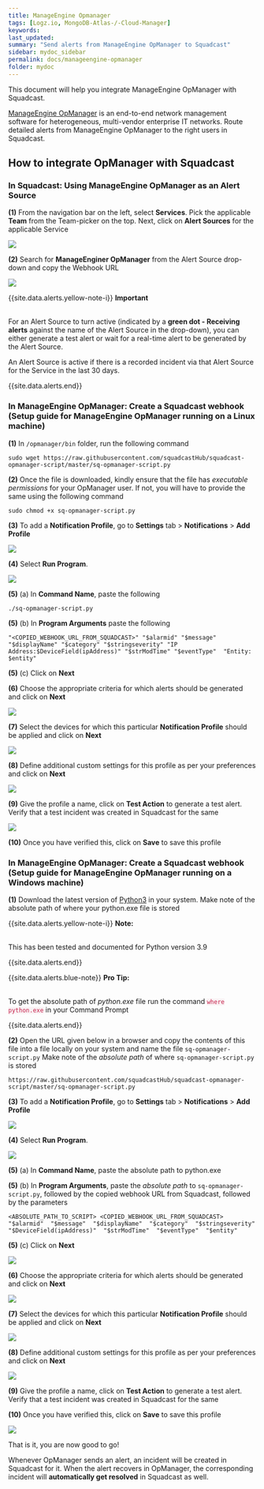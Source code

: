 ```yaml
---
title: ManageEngine Opmanager
tags: [Logz.io, MongoDB-Atlas-/-Cloud-Manager]
keywords: 
last_updated: 
summary: "Send alerts from ManageEngine OpManager to Squadcast"
sidebar: mydoc_sidebar
permalink: docs/manageengine-opmanager
folder: mydoc
---
```


This document will help you integrate ManageEngine OpManager with Squadcast.

[ManageEngine OpManager](https://www.manageengine.com/products/applications_manager/me-opmanager-monitoring.html) is an end-to-end network management software for heterogeneous, multi-vendor enterprise IT networks.
Route detailed alerts from ManageEngine OpManager to the right users in Squadcast.

## How to integrate OpManager with Squadcast

### In Squadcast: Using ManageEngine OpManager as an Alert Source

**(1)** From the navigation bar on the left, select **Services**. Pick the applicable **Team** from the Team-picker on the top. Next, click on **Alert Sources** for the applicable Service

![](images/alert_source_1.png)

**(2)** Search for **ManageEnginer OpManager** from the Alert Source drop-down and copy the Webhook URL

![](images/opmanager_1.png)

{{site.data.alerts.yellow-note-i}}
<b>Important</b><br/><br/>
<p>For an Alert Source to turn active (indicated by a <b>green dot - Receiving alerts</b> against the name of the Alert Source in the drop-down), you can either generate a test alert or wait for a real-time alert to be generated by the Alert Source.</p>
<p>An Alert Source is active if there is a recorded incident via that Alert Source for the Service in the last 30 days.</p>
{{site.data.alerts.end}}

### In ManageEngine OpManager: Create a Squadcast webhook (Setup guide for ManageEngine OpManager running on a Linux machine)

**(1)** In `/opmanager/bin` folder, run the following command

```
sudo wget https://raw.githubusercontent.com/squadcastHub/squadcast-opmanager-script/master/sq-opmanager-script.py
```

**(2)** Once the file is downloaded, kindly ensure that the file has _executable permissions_ for your OpManager user. If not, you will have to provide the same using the following command

```
sudo chmod +x sq-opmanager-script.py
```

**(3)** To add a **Notification Profile**, go to **Settings** tab > **Notifications** > **Add Profile**

![](images/opmanager_2.png)

**(4)** Select **Run Program**. 

![](images/opmanager_3.png)

**(5)** (a) In **Command Name**, paste the following

```
./sq-opmanager-script.py
```

**(5)** (b) In **Program Arguments** paste the following

```
"<COPIED_WEBHOOK_URL_FROM_SQUADCAST>" "$alarmid" "$message" "$displayName" "$category" "$stringseverity" "IP Address:$DeviceField(ipAddress)" "$strModTime" "$eventType"  "Entity: $entity"
```

**(5)** (c) Click on **Next**

**(6)** Choose the appropriate criteria for which alerts should be generated and click on **Next**

![](images/opmanager_4.png)

**(7)** Select the devices for which this particular **Notification Profile** should be applied and click on **Next**

![](images/opmanager_5.png)

**(8)** Define additional custom settings for this profile as per your preferences and click on **Next**

![](images/opmanager_6.png)

**(9)** Give the profile a name, click on **Test Action** to generate a test alert. Verify that a test incident was created in Squadcast for the same

![](images/opmanager_7.png)

**(10)** Once you have verified this, click on **Save** to save this profile

### In ManageEngine OpManager: Create a Squadcast webhook (Setup guide for ManageEngine OpManager running on a Windows machine)

**(1)** Download the latest version of [Python3](https://www.python.org/downloads/) in your system. Make note of the absolute path of where your python.exe file is stored

{{site.data.alerts.yellow-note-i}}
<b>Note:</b>
<br/><br/><p>This has been tested and documented for Python version 3.9</p>
{{site.data.alerts.end}}

{{site.data.alerts.blue-note}}
<b>Pro Tip:</b>
<br/><br/><p>To get the absolute path of <i>python.exe</i> file run the command <code class="highlighter-rouge" style="color: #c7254e; background-color: #f9f2f4 !important;">where python.exe</code> in your Command Prompt</p>
{{site.data.alerts.end}}

**(2)** Open the URL given below in a browser and copy the contents of this file into a file locally on your system and name the file `sq-opmanager-script.py`
Make note of the _absolute path_ of where `sq-opmanager-script.py` is stored

```
https://raw.githubusercontent.com/squadcastHub/squadcast-opmanager-script/master/sq-opmanager-script.py
```

**(3)** To add a **Notification Profile**, go to **Settings** tab > **Notifications** > **Add Profile**

![](images/opmanager_2.png)

**(4)** Select **Run Program**. 

![](images/opmanager_3.png)

**(5)** (a) In **Command Name**, paste the absolute path to python.exe

**(5)** (b) In **Program Arguments**, paste the _absolute path_ to `sq-opmanager-script.py`, followed by the copied webhook URL from Squadcast, followed by the parameters

```
<ABSOLUTE_PATH_TO_SCRIPT> <COPIED_WEBHOOK_URL_FROM_SQUADCAST>  "$alarmid"  "$message"  "$displayName"  "$category"  "$stringseverity"  "$DeviceField(ipAddress)"  "$strModTime"  "$eventType"  "$entity"
```

**(5)** (c) Click on **Next**

![](images/opmanager_8.png)

**(6)** Choose the appropriate criteria for which alerts should be generated and click on **Next**

![](images/opmanager_4.png)

**(7)** Select the devices for which this particular **Notification Profile** should be applied and click on **Next**

![](images/opmanager_5.png)

**(8)** Define additional custom settings for this profile as per your preferences and click on **Next**

![](images/opmanager_6.png)

**(9)** Give the profile a name, click on **Test Action** to generate a test alert. Verify that a test incident was created in Squadcast for the same

**(10)** Once you have verified this, click on **Save** to save this profile

![](images/opmanager_7.png)

That is it, you are now good to go!

Whenever OpManager sends an alert, an incident will be created in Squadcast for it. When the alert recovers in OpManager, the corresponding incident will **automatically get resolved** in Squadcast as well.